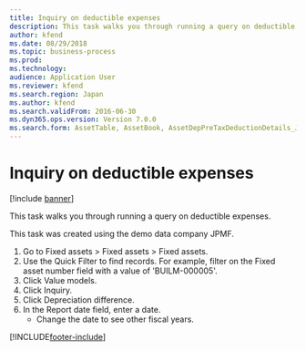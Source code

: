 ```yaml
---
title: Inquiry on deductible expenses
description: This task walks you through running a query on deductible expenses.
author: kfend
ms.date: 08/29/2018
ms.topic: business-process
ms.prod: 
ms.technology: 
audience: Application User
ms.reviewer: kfend
ms.search.region: Japan
ms.author: kfend
ms.search.validFrom: 2016-06-30
ms.dyn365.ops.version: Version 7.0.0
ms.search.form: AssetTable, AssetBook, AssetDepPreTaxDeductionDetails_JP
---
```

# Inquiry on deductible expenses

[!include [banner](../../includes/banner.md)]

This task walks you through running a query on deductible expenses.



This task was created using the demo data company JPMF.



1. Go to Fixed assets > Fixed assets > Fixed assets.
2. Use the Quick Filter to find records. For example, filter on the Fixed asset number field with a value of 'BUILM-000005'.
3. Click Value models.
4. Click Inquiry.
5. Click Depreciation difference.
6. In the Report date field, enter a date.
    * Change the date to see other fiscal years.  



[!INCLUDE[footer-include](../../../includes/footer-banner.md)]
